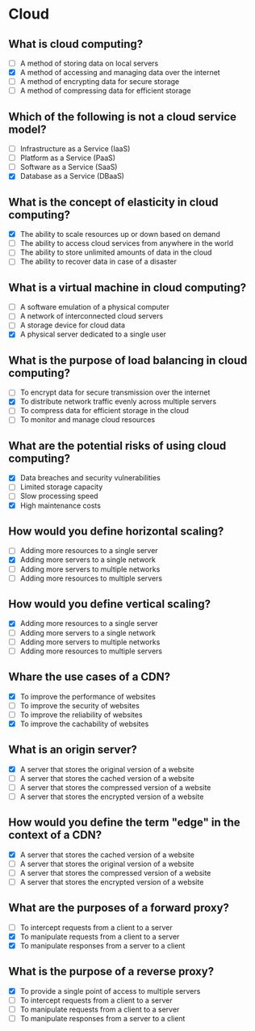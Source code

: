 # Cloud

## What is cloud computing?

- [ ] A method of storing data on local servers
- [x] A method of accessing and managing data over the internet
- [ ] A method of encrypting data for secure storage
- [ ] A method of compressing data for efficient storage

## Which of the following is not a cloud service model?

- [ ] Infrastructure as a Service (IaaS)
- [ ] Platform as a Service (PaaS)
- [ ] Software as a Service (SaaS)
- [x] Database as a Service (DBaaS)

## What is the concept of elasticity in cloud computing?

- [x] The ability to scale resources up or down based on demand
- [ ] The ability to access cloud services from anywhere in the world
- [ ] The ability to store unlimited amounts of data in the cloud
- [ ] The ability to recover data in case of a disaster

## What is a virtual machine in cloud computing?

- [ ] A software emulation of a physical computer
- [ ] A network of interconnected cloud servers
- [ ] A storage device for cloud data
- [x] A physical server dedicated to a single user

## What is the purpose of load balancing in cloud computing?

- [ ] To encrypt data for secure transmission over the internet
- [x] To distribute network traffic evenly across multiple servers
- [ ] To compress data for efficient storage in the cloud
- [ ] To monitor and manage cloud resources

## What are the potential risks of using cloud computing?

- [x] Data breaches and security vulnerabilities
- [ ] Limited storage capacity
- [ ] Slow processing speed
- [x] High maintenance costs

## How would you define horizontal scaling?

- [ ] Adding more resources to a single server
- [x] Adding more servers to a single network
- [ ] Adding more servers to multiple networks
- [ ] Adding more resources to multiple servers

## How would you define vertical scaling?

- [x] Adding more resources to a single server
- [ ] Adding more servers to a single network
- [ ] Adding more servers to multiple networks
- [ ] Adding more resources to multiple servers

## Whare the use cases of a CDN?

- [x] To improve the performance of websites
- [ ] To improve the security of websites
- [ ] To improve the reliability of websites
- [x] To improve the cachability of websites

## What is an origin server?

- [x] A server that stores the original version of a website
- [ ] A server that stores the cached version of a website
- [ ] A server that stores the compressed version of a website
- [ ] A server that stores the encrypted version of a website

## How would you define the term "edge" in the context of a CDN?

- [x] A server that stores the cached version of a website
- [ ] A server that stores the original version of a website
- [ ] A server that stores the compressed version of a website
- [ ] A server that stores the encrypted version of a website

## What are the purposes of a forward proxy?

- [ ] To intercept requests from a client to a server
- [x] To manipulate requests from a client to a server
- [x] To manipulate responses from a server to a client

## What is the purpose of a reverse proxy?

- [x] To provide a single point of access to multiple servers
- [ ] To intercept requests from a client to a server
- [ ] To manipulate requests from a client to a server
- [ ] To manipulate responses from a server to a client
